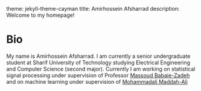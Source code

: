 theme: jekyll-theme-cayman
title: Amirhossein Afsharrad
description: Welcome to my homepage!

# Bio
My name is Amirhossein Afsharrad. I am currently a senior undergraduate student at Sharif University of Technology studying Electrical Engineering and Computer Science (second major). 
Currently I am working on statistical signal processing under supervision of Professor <a href="http://sharif.edu/~mbzadeh/">Massoud Babaie-Zadeh</a> and on machine learning under supervision of <a href="https://scholar.google.com/citations?user=CFIJZwoAAAAJ&hl=en">Mohammadali Maddah-Ali</a>
